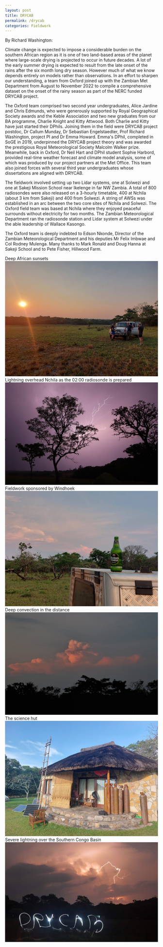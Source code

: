 ```yaml
---
layout: post
title: DRYCAB
permalink: /drycab
categories: Fieldwork
---
```

By Richard Washington: 

Climate change is expected to impose a considerable burden on the southern African region as it is one of two land-based areas of the planet where large-scale drying is projected to occur in future decades. A lot of the early summer drying is expected to result from the late onset of the rains after the six month long dry season. However much of what we know depends entirely on models rather than observations. In an effort to sharpen our understanding, a team from Oxford joined up with the Zambian Met Department from August to November 2022 to compile a comprehensive dataset on the onset of the rainy season as part of the NERC funded DRYCAB project.

The Oxford team comprised two second year undergraduates, Alice Jardine and Chris Edmunds, who were generously supported by Royal Geographical Society awards and the Keble Association and two new graduates from our BA programme, Charlie Knight and Kitty Attwood. Both Charlie and Kitty have just started their DPhils. Joining them in the field were DRYCAB project postdoc, Dr Callum Munday, Dr Sebastian Engelstaedter, Prof Richard Washington, project PI and Dr Emma Howard. Emma's DPhil, completed in SoGE in 2019, underpinned the DRYCAB project theory and was awarded the prestigious Royal Meteorological Society Malcolm Walker prize. Meanwhile, back in Oxford, Dr Neil Hart and DPhil student Sophie Harbord, provided real-time weather forecast and climate model analysis, some of which was produced by our project partners at the Met Office. This team also joined forces with several third year undergraduates whose dissertations are aligned with DRYCAB.

The fieldwork involved setting up two Lidar systems, one at Solwezi and one at Sakeji Mission School near Ikelenge in far NW Zambia. A total of 800 radiosondes were also released on a 3-hourly timetable, 400 at Nchila (about 3 km from Sakeji) and 400 from Solwezi. A string of AWSs was established in an arc between the two core sites of Nchila and Solwezi. The Oxford field team was based at Nchila where they enjoyed peaceful surrounds without electricity for two months. The Zambian Meteorological Department ran the radiosonde station and Lidar system at Solwezi under the able leadership of Wallace Kasongo.

The Oxford team is deeply indebted to Edson Nkonde, Director of the Zambian Meteorological Department and his deputies Mr Felix Imbwae and Col Rodney Mulenga. Many thanks to Mark Ronald and Doug Hanna at Sakeji School and to Pete Fisher, Hillwood Farm.


Deep African sunsets
![img2](/assets/20221008_174707.jpg)
Lightning overhead Nchila as the 02:00 radiosonde is prepared 
![img3](/assets/20221028232956_IMG_9406.JPG)
Fieldwork sponsored by Windhoek
![img4](/assets/20221028_181128.jpg)
Deep convection in the distance
![img5](/assets/20221103182154_IMG_9506-01.jpeg)
The science hut
![img6](/assets/20221106_165904.jpg)
Severe lightning over the Southern Congo Basin
![img7](/assets/received_865233207813466.jpeg)
